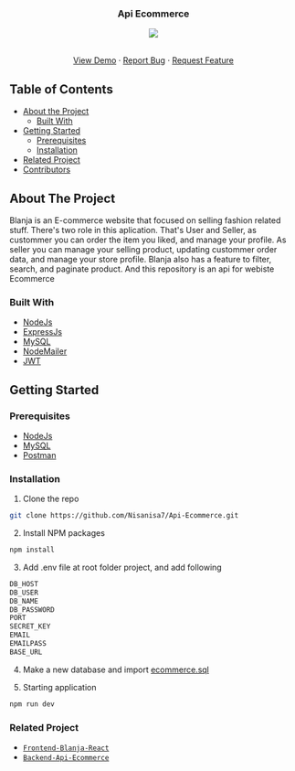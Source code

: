 <p align="center">

  <h3 align="center">Api Ecommerce</h3>
  <p align="center">
  <image align="center" src='./uploads/logoblanja.png' />
  </p>
  
  <p align="center">
    <br />
    <a href="https://blanja-silk.vercel.app/">View Demo</a>
    ·
    <a href="https://github.com/Nisanisa7/Api-Ecommerce/issues">Report Bug</a>
    ·
    <a href="https://github.com/Nisanisa7/Api-Ecommerce/issues">Request Feature</a>
  </p>
</p>

## Table of Contents

* [About the Project](#about-the-project)
  * [Built With](#built-with)
* [Getting Started](#getting-started)
  * [Prerequisites](#prerequisites)
  * [Installation](#installation)
* [Related Project](#related-project)
* [Contributors](#contributors)

## About The Project

Blanja is an E-commerce website that focused on selling fashion related stuff.
There's two role in this aplication. That's User and Seller, as custommer you can order the item you liked,
and manage your profile. As seller you can manage your selling product, updating custommer order data,
and manage your store profile. Blanja also has a feature to filter, search, and paginate product.
And this repository is an api for webiste Ecommerce

### Built With

* [NodeJs](https://nodejs.org/)
* [ExpressJs](http://expressjs.com/)
* [MySQL](https://www.mysql.com/)
* [NodeMailer](https://nodemailer.com/)
* [JWT](https://jwt.io/)

## Getting Started

### Prerequisites
* [NodeJs](https://nodejs.org/)
* [MySQL](https://www.mysql.com/)
* [Postman](https://www.postman.com/)

### Installation

1. Clone the repo
```sh
git clone https://github.com/Nisanisa7/Api-Ecommerce.git
```
2. Install NPM packages
```sh
npm install
```
3. Add .env file at root folder project, and add following
```sh
DB_HOST
DB_USER 
DB_NAME 
DB_PASSWORD 
PORT 
SECRET_KEY 
EMAIL
EMAILPASS 
BASE_URL 
```

4. Make a new database and import [ecommerce.sql](https://drive.google.com/file/d/1OIh9-M-EroBMa4BQkkVA21-t3vS8a2Uy/view?usp=sharing)

5. Starting application
```sh
npm run dev
```

### Related Project
* [`Frontend-Blanja-React`](https://github.com/Nisanisa7/Blanja-react)
* [`Backend-Api-Ecommerce`](https://github.com/Nisanisa7/Api-Ecommerce)

